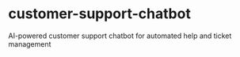 # customer-support-chatbot
AI-powered customer support chatbot for automated help and ticket management
